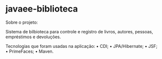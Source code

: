 # javaee-biblioteca

Sobre o projeto:

Sistema de bilbioteca para controle e registro de livros, autores, pessoas, empréstimos e devoluções.

Tecnologias que foram usadas na aplicação: 
 •	CDI;
 •	JPA/Hibernate;
 •	JSF;
 •	PrimeFaces;
 •	Maven.


  
